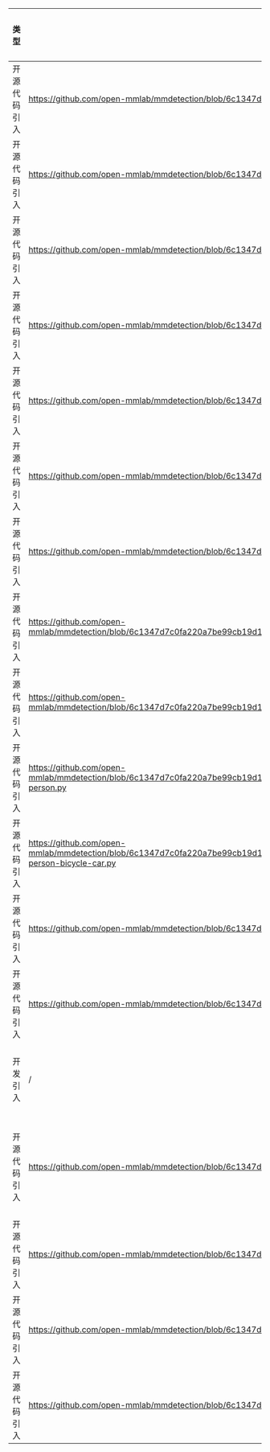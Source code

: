 | 类型     | 开源代码地址                                                                                                                                                                      | 文件名                                                                                                       | 公网IP地址/公网URL地址/域名/邮箱地址                                                                                                                                                                     | 用途说明     |
|--------|-----------------------------------------------------------------------------------------------------------------------------------------------------------------------------|-----------------------------------------------------------------------------------------------------------|--------------------------------------------------------------------------------------------------------------------------------------------------------------------------------------------|----------|
| 开源代码引入 | https://github.com/open-mmlab/mmdetection/blob/6c1347d7c0fa220a7be99cb19d1a9e8b6cbf7544/.pre-commit-config.yaml                                                             | RetinaNet_for_PyTorch/.pre-commit-config.yaml                                                             | https://gitlab.com/pycqa/flake8.git                                                                                                                                                        | 第三方包源码   |
| 开源代码引入 | https://github.com/open-mmlab/mmdetection/blob/6c1347d7c0fa220a7be99cb19d1a9e8b6cbf7544/.pre-commit-config.yaml                                                             | RetinaNet_for_PyTorch/.pre-commit-config.yaml                                                             | https://github.com/asottile/seed-isort-config                                                                                                                                              | 第三方包源码   |
| 开源代码引入 | https://github.com/open-mmlab/mmdetection/blob/6c1347d7c0fa220a7be99cb19d1a9e8b6cbf7544/.pre-commit-config.yaml                                                             | RetinaNet_for_PyTorch/.pre-commit-config.yaml                                                             | https://github.com/timothycrosley/isort                                                                                                                                                    | 第三方包源码   |
| 开源代码引入 | https://github.com/open-mmlab/mmdetection/blob/6c1347d7c0fa220a7be99cb19d1a9e8b6cbf7544/.pre-commit-config.yaml                                                             | RetinaNet_for_PyTorch/.pre-commit-config.yaml                                                             | https://github.com/pre-commit/mirrors-yapf                                                                                                                                                 | 第三方包源码   |
| 开源代码引入 | https://github.com/open-mmlab/mmdetection/blob/6c1347d7c0fa220a7be99cb19d1a9e8b6cbf7544/.pre-commit-config.yaml                                                             | RetinaNet_for_PyTorch/.pre-commit-config.yaml                                                             | https://github.com/pre-commit/pre-commit-hooks                                                                                                                                             | 第三方包源码   |
| 开源代码引入 | https://github.com/open-mmlab/mmdetection/blob/6c1347d7c0fa220a7be99cb19d1a9e8b6cbf7544/.pre-commit-config.yaml                                                             | RetinaNet_for_PyTorch/.pre-commit-config.yaml                                                             | https://github.com/jumanjihouse/pre-commit-hooks                                                                                                                                           | 第三方包源码   |
| 开源代码引入 | https://github.com/open-mmlab/mmdetection/blob/6c1347d7c0fa220a7be99cb19d1a9e8b6cbf7544/.pre-commit-config.yaml                                                             | RetinaNet_for_PyTorch/.pre-commit-config.yaml                                                             | https://github.com/myint/docformatter                                                                                                                                                      | 第三方包源码   |
| 开源代码引入 | https://github.com/open-mmlab/mmdetection/blob/6c1347d7c0fa220a7be99cb19d1a9e8b6cbf7544/configs/cityscapes/faster_rcnn_r50_fpn_1x_cityscapes.py                             | RetinaNet_for_PyTorch/configs/cityscapes/faster_rcnn_r50_fpn_1x_cityscapes.py                             | https://download.openmmlab.com/mmdetection/v2.0/faster_rcnn/faster_rcnn_r50_fpn_1x_coco/faster_rcnn_r50_fpn_1x_coco_20200130-047c8118.pth                                                  | 下载权重文件   |
| 开源代码引入 | https://github.com/open-mmlab/mmdetection/blob/6c1347d7c0fa220a7be99cb19d1a9e8b6cbf7544/configs/cityscapes/mask_rcnn_r50_fpn_1x_cityscapes.py                               | RetinaNet_for_PyTorch/configs/cityscapes/mask_rcnn_r50_fpn_1x_cityscapes.py                               | https://download.openmmlab.com/mmdetection/v2.0/mask_rcnn/mask_rcnn_r50_fpn_1x_coco/mask_rcnn_r50_fpn_1x_coco_20200205-d4b0c5d6.pth                                                        | 下载权重文件   |
| 开源代码引入 | https://github.com/open-mmlab/mmdetection/blob/6c1347d7c0fa220a7be99cb19d1a9e8b6cbf7544/configs/faster_rcnn/faster_rcnn_r50_caffe_fpn_mstrain_1x_coco-person.py             | RetinaNet_for_PyTorch/configs/faster_rcnn/faster_rcnn_r50_caffe_fpn_mstrain_1x_coco-person.py             | http://download.openmmlab.com/mmdetection/v2.0/faster_rcnn/faster_rcnn_r50_caffe_fpn_mstrain_3x_coco/faster_rcnn_r50_caffe_fpn_mstrain_3x_coco_bbox_mAP-0.398_20200504_163323-30042637.pth | 下载权重文件   |
| 开源代码引入 | https://github.com/open-mmlab/mmdetection/blob/6c1347d7c0fa220a7be99cb19d1a9e8b6cbf7544/configs/faster_rcnn/faster_rcnn_r50_caffe_fpn_mstrain_1x_coco-person-bicycle-car.py | RetinaNet_for_PyTorch/configs/faster_rcnn/faster_rcnn_r50_caffe_fpn_mstrain_1x_coco-person-bicycle-car.py | http://download.openmmlab.com/mmdetection/v2.0/faster_rcnn/faster_rcnn_r50_caffe_fpn_mstrain_3x_coco/faster_rcnn_r50_caffe_fpn_mstrain_3x_coco_bbox_mAP-0.398_20200504_163323-30042637.pth | 下载权重文件   |
| 开源代码引入 | https://github.com/open-mmlab/mmdetection/blob/6c1347d7c0fa220a7be99cb19d1a9e8b6cbf7544/docker/Dockerfile                                                                   | RetinaNet_for_PyTorch/docker/Dockerfile                                                                   | https://openmmlab.oss-accelerate.aliyuncs.com/mmcv/dist/index.html                                                                                                                         | 下载第三方包   |
| 开源代码引入 | https://github.com/open-mmlab/mmdetection/blob/6c1347d7c0fa220a7be99cb19d1a9e8b6cbf7544/docker/Dockerfile                                                                   | RetinaNet_for_PyTorch/docker/Dockerfile                                                                   | https://github.com/open-mmlab/mmdetection.git                                                                                                                                              | 下载第三方包   |
| 开发引入   | /                                                                                                                                                                           | url.ini                                                                                                   | https://github.com/open-mmlab/mmcv.git                                                                                                                                                     | 下载第三方包   |
| 开源代码引入 | https://github.com/open-mmlab/mmdetection/blob/6c1347d7c0fa220a7be99cb19d1a9e8b6cbf7544/docs/stat.py                                                                        | RetinaNet_for_PyTorch/docs/stat.py                                                                        | https://github.com/open-mmlab/mmdetection/blob/master/                                                                                                                                     | 第三方包源码地址 |
| 开源代码引入 | https://github.com/open-mmlab/mmdetection/blob/6c1347d7c0fa220a7be99cb19d1a9e8b6cbf7544/mmdet/datasets/lvis.py                                                              | RetinaNet_for_PyTorch/mmdet/datasets/lvis.py                                                              | http://images.cocodataset.org/                                                                                                                                                             | 数据集地址    |
| 开源代码引入 | https://github.com/open-mmlab/mmdetection/blob/6c1347d7c0fa220a7be99cb19d1a9e8b6cbf7544/setup.py                                                                            | RetinaNet_for_PyTorch/setup.py                                                                            | openmmlab@gmail.com                                                                                                                                                                        | 作者邮箱地址   |
| 开源代码引入 | https://github.com/open-mmlab/mmdetection/blob/6c1347d7c0fa220a7be99cb19d1a9e8b6cbf7544/tests/async_benchmark.py                                                            | RetinaNet_for_PyTorch/tests/async_benchmark.py                                                            | http://download.openmmlab.com/mmdetection/v2.0                                                                                                                                             | 下载权重文件   |

